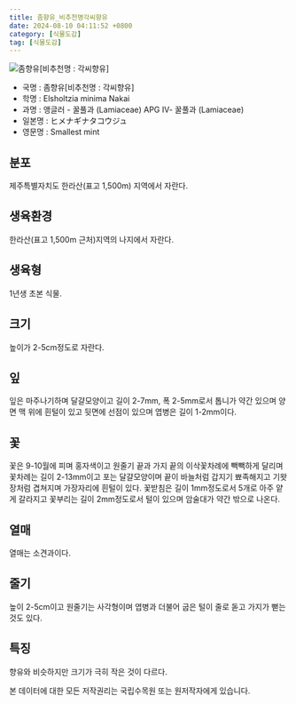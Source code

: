 ```yaml
---
title: 좀향유_비추천명각씨향유
date: 2024-08-10 04:11:52 +0800
category: [식물도감]
tag: [식물도감]
---
```




![좀향유[비추천명 : 각씨향유]](/fileUpload/plants/basic/Labiatae/Elsholtzia/9202/1_th2.JPG)
- 국명 : 좀향유[비추천명 : 각씨향유]
- 학명 : Elsholtzia minima Nakai
- 과명 : 앵글러 - 꿀풀과 (Lamiaceae) APG Ⅳ- 꿀풀과 (Lamiaceae)
- 일본명 : ヒメナギナタコウジュ
- 영문명 : Smallest mint


## 분포
제주특별자치도 한라산(표고 1,500m) 지역에서 자란다.
## 생육환경
한라산(표고 1,500m 근처)지역의 나지에서 자란다.
## 생육형
1년생 초본 식물.
## 크기
높이가 2-5cm정도로 자란다.
## 잎
잎은 마주나기하며 달걀모양이고 길이 2-7mm, 폭 2-5mm로서 톱니가 약간 있으며 양면 맥 위에 흰털이 있고 뒷면에 선점이 있으며 엽병은 길이 1-2mm이다.
## 꽃
꽃은 9-10월에 피며 홍자색이고 원줄기 끝과 가지 끝의 이삭꽃차례에 빽빽하게 달리며 꽃차례는 길이 2-13mm이고 포는 달걀모양이며 끝이 바늘처럼 갑지기 뾰족해지고 기왓장처럼 겹쳐지며 가장자리에 흰털이 있다. 꽃받침은 길이 1mm정도로서 5개로 아주 얕게 갈라지고 꽃부리는 길이 2mm정도로서 털이 있으며 암술대가 약간 밖으로 나온다.
## 열매
열매는 소견과이다.
## 줄기
높이 2-5cm이고 원줄기는 사각형이며 엽병과 더불어 굽은 털이 줄로 돋고 가지가 뻗는 것도 있다.
## 특징
향유와 비슷하지만 크기가 극히 작은 것이 다르다.






본 데이터에 대한 모든 저작권리는 국립수목원 또는 원저작자에게 있습니다.
